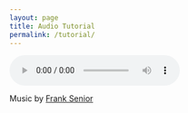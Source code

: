 ```yaml
---
layout: page
title: Audio Tutorial
permalink: /tutorial/
---
```


<script>

function playing(player) {
label = player.id;
time = player.currentTime;
         if (time == 0) {
            ga('send', 'event', 'Media', 'Play', label);
         } else {
            ga('send', 'event', 'Media', 'Play', label+' @ ' + time);
         }
        }

function pausing(player) {
label = player.id;
time = player.currentTime;
            if (player.getDuration() - time != 0) {
            ga('send', 'event', 'Media', 'Pause', label+' @ ' + time);
}
        }

function ending(player) {
label = player.id;
            ga('send', 'event', 'Media', 'Finished', label);
    }

</script>

<audio controls id="audioFloTools1.0" onPlaying="playing(this)" onPause="pauseing(this)" onEnded="ending(this)">
<source src="/Intro to Flo Tools.m4a" type="audio/mp4">
Your browser does not support html5 audio.
</audio>

Music by [Frank Senior](http://www.franksenior.com/)
